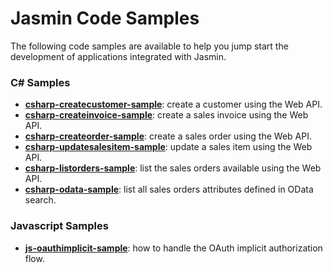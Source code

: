 # Jasmin Code Samples

The following code samples are available to help you jump start the development of applications integrated with Jasmin.

### C# Samples

- [**csharp-createcustomer-sample**](csharp-createcustomer-sample): create a customer using the Web API.
- [**csharp-createinvoice-sample**](csharp-createinvoice-sample): create a sales invoice using the Web API.
- [**csharp-createorder-sample**](csharp-createorder-sample): create a sales order using the Web API.
- [**csharp-updatesalesitem-sample**](csharp-updatesalesitem-sample): update a sales item using the Web API.
- [**csharp-listorders-sample**](csharp-listorders-sample): list the sales orders available using the Web API.
- [**csharp-odata-sample**](csharp-odata-sample): list all sales orders attributes defined in OData search.

### Javascript Samples

- [**js-oauthimplicit-sample**](js-oauthimplicit-sample): how to handle the OAuth implicit authorization flow.
